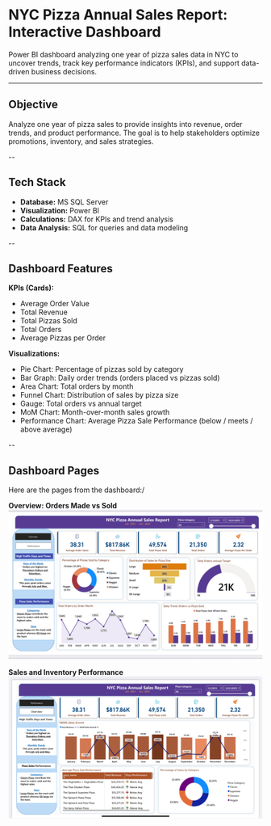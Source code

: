 # NYC Pizza Annual Sales Report: Interactive Dashboard

Power BI dashboard analyzing one year of pizza sales data in NYC to uncover trends, track key performance indicators (KPIs), and support data-driven business decisions.

---

## Objective
Analyze one year of pizza sales to provide insights into revenue, order trends, and product performance. The goal is to help stakeholders optimize promotions, inventory, and sales strategies.

--

## Tech Stack
- **Database:** MS SQL Server
- **Visualization:** Power BI  
- **Calculations:** DAX for KPIs and trend analysis  
- **Data Analysis:** SQL for queries and data modeling  

--

## Dashboard Features
**KPIs (Cards):**  
- Average Order Value  
- Total Revenue  
- Total Pizzas Sold  
- Total Orders  
- Average Pizzas per Order  

**Visualizations:**  
- Pie Chart: Percentage of pizzas sold by category  
- Bar Graph: Daily order trends (orders placed vs pizzas sold)  
- Area Chart: Total orders by month  
- Funnel Chart: Distribution of sales by pizza size  
- Gauge: Total orders vs annual target  
- MoM Chart: Month-over-month sales growth  
- Performance Chart: Average Pizza Sale Performance (below / meets / above average)  

--

##  Dashboard Pages 
Here are the pages from the dashboard:/

**Overview: Orders Made vs Sold**  
![Overview Dashboard](Dashboard_and_Visuals/Overview_Sales_Dashboard.png.png)

**Sales and Inventory Performance**  
![Performance Dashboard](Dashboard_and_Visuals/Sales_Performance_Dashboard.png.png)



